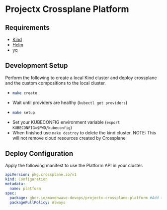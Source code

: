# Projectx Crossplane Platform

## Requirements
* [Kind](https://kind.sigs.k8s.io/docs/user/quick-start/)
* [Helm](https://helm.sh/docs/intro/quickstart/)
* yq

## Development Setup
Perform the following to create a local Kind cluster and deploy crossplane and the custom compositions to the local cluster.
* ```sh
  make create
  ```
* Wait until providers are healthy (`kubectl get providers`)
* ```sh
  make setup
  ```
* Set your KUBECONFIG environment variable (`export KUBECONFIG=$PWD/kubeconfig`)
* When finished use `make destroy` to delete the kind cluster. NOTE: This will not remove cloud resources created by Crossplane

## Deploy Configuration
Apply the following manifest to use the Platform API in your cluster.
```yaml
apiVersion: pkg.crossplane.io/v1
kind: Configuration
metadata:
  name: platform
spec:
  package: ghcr.io/mavenwave-devops/projectx-crossplane-platform #Add the tag to pin a version
  packagePullPolicy: Always

```